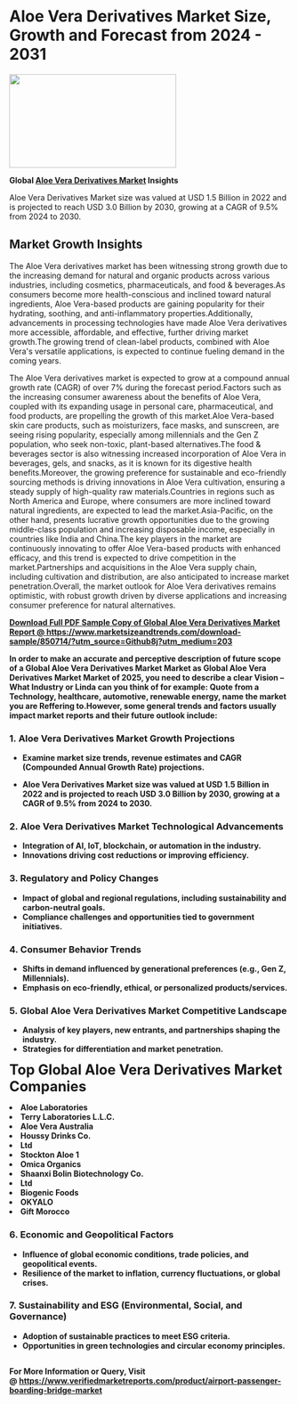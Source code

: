 <H1>Aloe Vera Derivatives Market Size, Growth and Forecast from 2024 - 2031</H1><img class="aligncenter size-medium wp-image-584254" src="https://thirdeyenews.in/wp-content/uploads/2024/09/Global-Market-Research-300x168.jpeg" alt="" width="300" height="168" /><p><strong>Global&nbsp;<a href="https://www.marketsizeandtrends.com/download-sample/850714/?utm_source=Github8j?utm_medium=203">Aloe Vera Derivatives Market</a> Insights</strong></p><p>Aloe Vera Derivatives Market size was valued at USD 1.5 Billion in 2022 and is projected to reach USD 3.0 Billion by 2030, growing at a CAGR of 9.5% from 2024 to 2030.</p><p><h2>Market Growth Insights</h2> <p>The Aloe Vera derivatives market has been witnessing strong growth due to the increasing demand for natural and organic products across various industries, including cosmetics, pharmaceuticals, and food & beverages.As consumers become more health-conscious and inclined toward natural ingredients, Aloe Vera-based products are gaining popularity for their hydrating, soothing, and anti-inflammatory properties.Additionally, advancements in processing technologies have made Aloe Vera derivatives more accessible, affordable, and effective, further driving market growth.The growing trend of clean-label products, combined with Aloe Vera's versatile applications, is expected to continue fueling demand in the coming years.</p> <p><strong><a href="#"></a></strong></p> <p>The Aloe Vera derivatives market is expected to grow at a compound annual growth rate (CAGR) of over 7% during the forecast period.Factors such as the increasing consumer awareness about the benefits of Aloe Vera, coupled with its expanding usage in personal care, pharmaceutical, and food products, are propelling the growth of this market.Aloe Vera-based skin care products, such as moisturizers, face masks, and sunscreen, are seeing rising popularity, especially among millennials and the Gen Z population, who seek non-toxic, plant-based alternatives.The food & beverages sector is also witnessing increased incorporation of Aloe Vera in beverages, gels, and snacks, as it is known for its digestive health benefits.Moreover, the growing preference for sustainable and eco-friendly sourcing methods is driving innovations in Aloe Vera cultivation, ensuring a steady supply of high-quality raw materials.Countries in regions such as North America and Europe, where consumers are more inclined toward natural ingredients, are expected to lead the market.Asia-Pacific, on the other hand, presents lucrative growth opportunities due to the growing middle-class population and increasing disposable income, especially in countries like India and China.The key players in the market are continuously innovating to offer Aloe Vera-based products with enhanced efficacy, and this trend is expected to drive competition in the market.Partnerships and acquisitions in the Aloe Vera supply chain, including cultivation and distribution, are also anticipated to increase market penetration.Overall, the market outlook for Aloe Vera derivatives remains optimistic, with robust growth driven by diverse applications and increasing consumer preference for natural alternatives.<p><strong><a href="#"></p><p><span class=""><strong>Download Full PDF Sample Copy of Global Aloe Vera Derivatives Market Report</strong> @ <a href="https://www.marketsizeandtrends.com/download-sample/850714/?utm_source=Github8j?utm_medium=203" target="_blank">https://www.marketsizeandtrends.com/download-sample/850714/?utm_source=Github8j?utm_medium=203</a></span></p><p>In order to make an accurate and perceptive description of future scope of a Global&nbsp;Aloe Vera Derivatives Market Market as Global&nbsp;Aloe Vera Derivatives Market Market of 2025, you need to describe a clear Vision &ndash; What Industry or Linda can you think of for example: Quote from a Technology, healthcare, automotive, renewable energy, name the market you are Reffering to.However, some general trends and factors usually impact market reports and their future outlook include:</p><h3>1.&nbsp;<strong>Aloe Vera Derivatives Market Growth Projections</strong></h3><ul><li>Examine market size trends, revenue estimates and CAGR (Compounded Annual Growth Rate) projections.</li><li><p>Aloe Vera Derivatives Market size was valued at USD 1.5 Billion in 2022 and is projected to reach USD 3.0 Billion by 2030, growing at a CAGR of 9.5% from 2024 to 2030.</p></li></ul><h3>2.&nbsp;<strong>Aloe Vera Derivatives Market Technological Advancements</strong></h3><ul><li>Integration of AI, IoT, blockchain, or automation in the industry.</li><li>Innovations driving cost reductions or improving efficiency.</li></ul><h3>3.&nbsp;<strong>Regulatory and Policy Changes</strong></h3><ul><li>Impact of global and regional regulations, including sustainability and carbon-neutral goals.</li><li>Compliance challenges and opportunities tied to government initiatives.</li></ul><h3>4.&nbsp;<strong>Consumer Behavior Trends</strong></h3><ul><li>Shifts in demand influenced by generational preferences (e.g., Gen Z, Millennials).</li><li>Emphasis on eco-friendly, ethical, or personalized products/services.</li></ul><h3>5.&nbsp;<strong>Global Aloe Vera Derivatives Market Competitive Landscape</strong></h3><ul><li>Analysis of key players, new entrants, and partnerships shaping the industry.</li><li>Strategies for differentiation and market penetration.</li></ul><p data-pm-slice="1 1 []"><span style="color: inherit; font-family: inherit; font-size: 25px;">Top Global Aloe Vera Derivatives Market Companies</span></p><div class="" data-test-id=""><p><li>Aloe Laboratories</li><li> Terry Laboratories L.L.C.</li><li> Aloe Vera Australia</li><li> Houssy Drinks Co.</li><li> Ltd</li><li> Stockton Aloe 1</li><li> Omica Organics</li><li> Shaanxi Bolin Biotechnology Co.</li><li> Ltd</li><li> Biogenic Foods</li><li> OKYALO</li><li> Gift Morocco</li></p></div><h3>6.&nbsp;<strong>Economic and Geopolitical Factors</strong></h3><ul><li>Influence of global economic conditions, trade policies, and geopolitical events.</li><li>Resilience of the market to inflation, currency fluctuations, or global crises.</li></ul><h3>7.&nbsp;<strong>Sustainability and ESG (Environmental, Social, and Governance)</strong></h3><ul><li>Adoption of sustainable practices to meet ESG criteria.</li><li>Opportunities in green technologies and circular economy principles.</li></ul><h2><strong style="font-size: 14px;">For More Information or Query, Visit @&nbsp;</strong><a style="background-color: #ffffff; font-size: 14px;" href="https://www.marketsizeandtrends.com/report/aloe-vera-derivatives-market/" target="_blank">https://www.verifiedmarketreports.com/product/airport-passenger-boarding-bridge-market</a></h2>